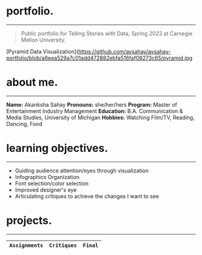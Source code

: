 # portfolio.
---
> Public portfolio for Telling Stories with Data, Spring 2023 at Carnegie Mellon University.

[Pyramid Data Visualization](https://github.com/avsahay/avsahay-portfolio/blob/a6eea529a7c01add472882ebfa516faf08273c65/pyramid.jpg

# about me.
---
**Name:** Akanksha Sahay
**Pronouns:** she/her/hers
**Program:** Master of Entertainment Industry Management
**Education:** B.A. Communication & Media Studies, University of Michigan
**Hobbies:** Watching Film/TV, Reading, Dancing, Food

# learning objectives.
---
- Guiding audience attention/eyes through visualization
- Infographics Organization
- Font selection/color selection
- Improved designer's eye
- Articulating critiques to achieve the changes I want to see

# projects.
---
| `Assignments` | `Critiques` | `Final` |
| --- | --- | --- |

